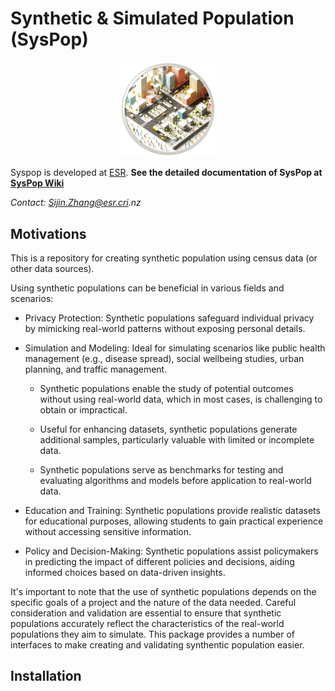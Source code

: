 

# Synthetic & Simulated Population (SysPop)

<p align="center">
    <img src="etc/wiki_img/syspop_wiki.png" alt="Sample Image" width="30%">
</p>

Syspop is developed at [ESR](https://www.esr.cri.nz/home/about-esr/). **See the detailed documentation of SysPop at [SysPop Wiki](https://github.com/jzanetti/Syspop/wiki)**

_Contact: Sijin.Zhang@esr.cri.nz_

## Motivations

This is a repository for creating synthetic population using census data (or other data sources).

Using synthetic populations can be beneficial in various fields and scenarios:

* Privacy Protection: Synthetic populations safeguard individual privacy by mimicking real-world patterns without exposing personal details.

* Simulation and Modeling: Ideal for simulating scenarios like public health management (e.g., disease spread), social wellbeing studies, urban planning, and traffic management. 
    
    * Synthetic populations enable the study of potential outcomes without using real-world data, which in most cases, is challenging to obtain or impractical.

    * Useful for enhancing datasets, synthetic populations generate additional samples, particularly valuable with limited or incomplete data.

    * Synthetic populations serve as benchmarks for testing and evaluating algorithms and models before application to real-world data.

* Education and Training: Synthetic populations provide realistic datasets for educational purposes, allowing students to gain practical experience without accessing sensitive information.

* Policy and Decision-Making: Synthetic populations assist policymakers in predicting the impact of different policies and decisions, aiding informed choices based on data-driven insights.

It's important to note that the use of synthetic populations depends on the specific goals of a project and the nature of the data needed. Careful consideration and validation are essential to ensure that synthetic populations accurately reflect the characteristics of the real-world populations they aim to simulate. This package provides a number of interfaces to make creating and validating synthentic population easier.

## Installation